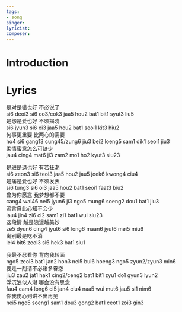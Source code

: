 ```yaml
---
tags:
- song
singer:
lyricist:
composer:
---
```

# Introduction 

# Lyrics
是对是错也好 不必说了  
si6 deoi3 si6 co3/cok3 jaa5 hou2 bat1 bit1 syut3 liu5  
是怨是爱也好 不须揭晓  
si6 jyun3 si6 oi3 jaa5 hou2 bat1 seoi1 kit3 hiu2  
何事更重要 比两心的需要  
ho4 si6 gang13 cung45/zung6 jiu3 bei2 loeng5 sam1 dik1 seoi1 jiu3  
柔情蜜意怎么可缺少  
jau4 cing4 mat6 ji3 zam2 mo1 ho2 kyut3 siu23

是进是退也好 有若狂潮  
si6 zeon3 si6 teoi3 jaa5 hou2 jau5 joek6 kwong4 ciu4  
是痛是爱也好 不须发表  
si6 tung3 si6 oi3 jaa5 hou2 bat1 seoi1 faat3 biu2  
曾为你愿意 我梦想都不要  
cang4 wai46 nei5 jyun6 ji3 ngo5 mung6 soeng2 dou1 bat1 jiu3  
流言自此心知不会少  
lau4 jin4 zi6 ci2 sam1 zi1 bat1 wui siu23  
这段情 越是浪漫越美妙  
ze5 dyun6 cing4 jyut6 si6 long6 maan6 jyut6 mei5 miu6  
离别最是吃不消  
lei4 bit6 zeoi3 si6 hek3 bat1 siu1

我最不忍看你 背向我转面  
ngo5 zeoi3 bat1 jan2 hon3 nei5 bui6 hoeng3 ngo5 zyun2/zyun3 min6  
要走一刻请不必诸多眷恋  
jiu3 zau2 jat1 hak1 cing2/ceng2 bat1 bit1 zyu1 do1 gyun3 lyun2  
浮沉浪似人潮 哪会没有思念  
fau4 cam4 long6 ci5 jan4 ciu4 naa5 wui mut6 jau5 si1 nim6  
你我伤心到讲不出再见  
nei5 ngo5 soeng1 sam1 dou3 gong2 bat1 ceot1 zoi3 gin3